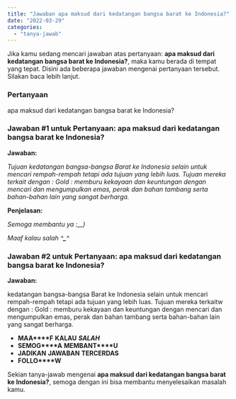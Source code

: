 ```yaml
---
title: "Jawaban apa maksud dari kedatangan bangsa barat ke Indonesia?​"
date: "2022-03-29"
categories: 
  - "tanya-jawab"
---
```


Jika kamu sedang mencari jawaban atas pertanyaan: **apa maksud dari kedatangan bangsa barat ke Indonesia?​**, maka kamu berada di tempat yang tepat. Disini ada beberapa jawaban mengenai pertanyaan tersebut. Silakan baca lebih lanjut.

### Pertanyaan

apa maksud dari kedatangan bangsa barat ke Indonesia?​

### Jawaban #1 untuk Pertanyaan: apa maksud dari kedatangan bangsa barat ke Indonesia?​

**Jawaban:**

_Tujuan kedatangan bangsa-bangsa Barat ke Indonesia selain untuk mencari rempah-rempah tetapi ada tujuan yang lebih luas. Tujuan mereka terkait dengan : Gold : memburu kekayaan dan keuntungan dengan mencari dan mengumpulkan emas, perak dan bahan tambang serta bahan-bahan lain yang sangat berharga._

**Penjelasan:**

_Semoga_ _membantu_ _ya_ _:__)_

_Maaf_ _kalau_ _salah_ _^__\___^_

### Jawaban #2 untuk Pertanyaan: apa maksud dari kedatangan bangsa barat ke Indonesia?​

**Jawaban:**

kedatangan bangsa-bangsa Barat ke Indonesia selain untuk mencari rempah-rempah tetapi ada tujuan yang lebih luas. Tujuan mereka terkaitw dengan : Gold : memburu kekayaan dan keuntungan dengan mencari dan mengumpulkan emas, perak dan bahan tambang serta bahan-bahan lain yang sangat berharga.

- **M****A****A****F** **K****A****L****A****U** **_S_****_A_****_L_****_A_****_H_**
- **S****E****M****O****G****A** **M****E****M****B****A****N****T****U**
- **J****A****D****I****K****A****N** **J****A****W****A****B****A****N** **T****E****R****C****E****R****D****A****S**
- **F****O****L****L****O****W**

Sekian tanya-jawab mengenai **apa maksud dari kedatangan bangsa barat ke Indonesia?​**, semoga dengan ini bisa membantu menyelesaikan masalah kamu.
